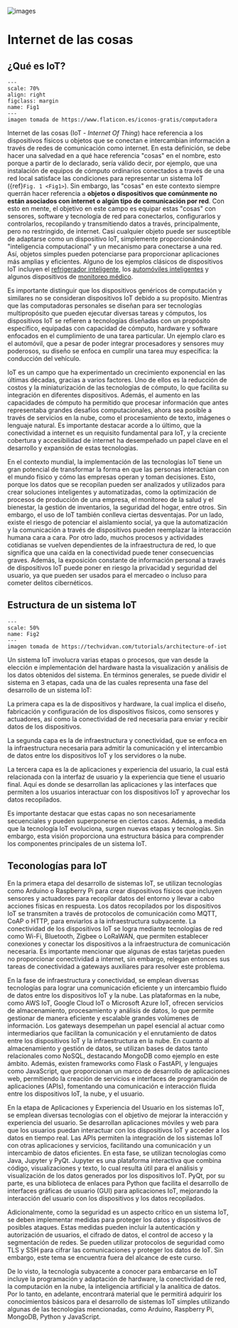 ![images](img/IoT_header.png) 
# Internet de las cosas

## ¿Qué es IoT?

```{figure} img/Fig1-notRed.png
---
scale: 70%
align: right
figclass: margin
name: Fig1
---
imagen tomada de https://www.flaticon.es/iconos-gratis/computadora 
```
Internet de las cosas (IoT - _Internet Of Thing_) hace referencia a los dispositivos físicos u objetos que se conectan e intercambian información a través de redes de comunicación como internet. En esta definición, se debe hacer una salvedad en a qué hace referencia "cosas" en el nombre, esto porque a partir de lo declarado, sería válido decir, por ejemplo, que una instalación de equipos de cómputo ordinarios conectados a través de una red local satisface las condiciones para representar un sistema IoT ({ref}`Fig. 1 <Fig1>`). Sin embargo, las "cosas" en este contexto siempre querrán hacer referencia a **objetos o dispositivos que comúnmente no están asociados con internet o algún tipo de comunicación por red**. Con esto en mente, el objetivo en este campo es equipar estas "cosas" con sensores, software y tecnología de red para conectarlos, configurarlos y controlarlos, recopilando y transmitiendo datos a través, principalmente, pero no restringido, de internet. Casi cualquier objeto puede ser susceptible de adaptarse como un dispositivo IoT, simplemente proporcionándole "inteligencia computacional" y un mecanismo para conectarse a una red. Así, objetos simples pueden potenciarse para proporcionar aplicaciones más amplias y eficientes. Alguno de los ejemplos clásicos de dispositivos IoT incluyen el [refrigerador inteligente](https://www.goodhousekeeping.com/appliances/refrigerator-reviews/g39784846/smart-refrigerators/), los [automóviles inteligentes](https://www.technologyhq.org/smart-vehicles-and-internet-of-things-what-changes-it-will-bring-to-our-lives/) y algunos dispositivos de [monitoreo médico](https://ordr.net/article/iot-healthcare-examples/).

Es importante distinguir que los dispositivos genéricos de computación y similares no se consideran dispositivos IoT debido a su propósito. Mientras que las computadoras personales se diseñan para ser tecnologías multipropósito que pueden ejecutar diversas tareas y cómputos, los dispositivos IoT se refieren a tecnologías diseñadas con un propósito específico, equipadas con capacidad de cómputo, hardware y software enfocados en el cumplimiento de una tarea particular. Un ejemplo claro es el automóvil, que a pesar de poder integrar procesadores y sensores muy poderosos, su diseño se enfoca en cumplir una tarea muy específica: la conducción del vehículo.

IoT es un campo que ha experimentado un crecimiento exponencial en las últimas décadas, gracias a varios factores. Uno de ellos es la reducción de costos y la miniaturización de las tecnologías de cómputo, lo que facilita su integración en diferentes dispositivos. Además, el aumento en las capacidades de cómputo ha permitido que procesar información que antes representaba grandes desafíos computacionales, ahora sea posible a través de servicios en la nube, como el procesamiento de texto, imágenes o lenguaje natural. Es importante destacar acorde a lo último, que la conectividad a internet es un requisito fundamental para IoT, y la creciente cobertura y accesibilidad de internet ha desempeñado un papel clave en el desarrollo y expansión de estas tecnologías.

En el contexto mundial, la implementación de las tecnologías IoT tiene un gran potencial de transformar la forma en que las personas interactúan con el mundo físico y cómo las empresas operan y toman decisiones. Esto, porque los datos que se recopilan pueden ser analizados y utilizados para crear soluciones inteligentes y automatizadas, como la optimización de procesos de producción de una empresa, el monitoreo de la salud y el bienestar, la gestión de inventarios, la seguridad del hogar, entre otros. Sin embargo, el uso de IoT también conlleva ciertas desventajas. Por un lado, existe el riesgo de potenciar el aislamiento social, ya que la automatización y la comunicación a través de dispositivos pueden reemplazar la interacción humana cara a cara. Por otro lado, muchos procesos y actividades cotidianas se vuelven dependientes de la infraestructura de red, lo que significa que una caída en la conectividad puede tener consecuencias graves. Además, la exposición constante de información personal a través de dispositivos IoT puede poner en riesgo la privacidad y seguridad del usuario, ya que pueden ser usados para el mercadeo o incluso para cometer delitos cibernéticos.

## Estructura de un sistema IoT

```{figure} img/Fig2-Iot_Components.png
---
scale: 50%
name: Fig2
---
imagen tomada de https://techvidvan.com/tutorials/architecture-of-iot
```
Un sistema IoT involucra varias etapas o procesos, que van desde la elección e implementación del hardware hasta la visualización y análisis de los datos obtenidos del sistema. En términos generales, se puede dividir el sistema en 3 etapas, cada una de las cuales representa una fase del desarrollo de un sistema IoT:

La primera capa es la de dispositivos y hardware, la cual implica el diseño, fabricación y configuración de los dispositivos físicos, como sensores y actuadores, así como la conectividad de red necesaria para enviar y recibir datos de los dispositivos.

La segunda capa es la de infraestructura y conectividad, que se enfoca en la infraestructura necesaria para admitir la comunicación y el intercambio de datos entre los dispositivos IoT y los servidores o la nube.

La tercera capa es la de aplicaciones y experiencia del usuario, la cual está relacionada con la interfaz de usuario y la experiencia que tiene el usuario final. Aquí es donde se desarrollan las aplicaciones y las interfaces que permiten a los usuarios interactuar con los dispositivos IoT y aprovechar los datos recopilados.

Es importante destacar que estas capas no son necesariamente secuenciales y pueden superponerse en ciertos casos. Además, a medida que la tecnología IoT evoluciona, surgen nuevas etapas y tecnologías. Sin embargo, esta visión proporciona una estructura básica para comprender los componentes principales de un sistema IoT.

## Teconologías para IoT

En la primera etapa del desarrollo de sistemas IoT, se utilizan tecnologías como Arduino o Raspberry Pi para crear dispositivos físicos que incluyen sensores y actuadores para recopilar datos del entorno y llevar a cabo acciones físicas en respuesta. Los datos recopilados por los dispositivos IoT se transmiten a través de protocolos de comunicación como MQTT, CoAP o HTTP, para enviarlos a la infraestructura subyacente. La conectividad de los dispositivos IoT se logra mediante tecnologías de red como Wi-Fi, Bluetooth, Zigbee o LoRaWAN, que permiten establecer conexiones y conectar los dispositivos a la infraestructura de comunicación necesaria. Es importante mencionar que algunas de estas tarjetas pueden no proporcionar conectividad a internet, sin embargo, relegan entonces sus tareas de conectividad a gateways auxiliares para resolver este problema.

En la fase de infraestructura y conectividad, se emplean diversas tecnologías para lograr una comunicación eficiente y un intercambio fluido de datos entre los dispositivos IoT y la nube. Las plataformas en la nube, como AWS IoT, Google Cloud IoT o Microsoft Azure IoT, ofrecen servicios de almacenamiento, procesamiento y análisis de datos, lo que permite gestionar de manera eficiente y escalable grandes volúmenes de información. Los gateways desempeñan un papel esencial al actuar como intermediarios que facilitan la comunicación y el enrutamiento de datos entre los dispositivos IoT y la infraestructura en la nube. En cuanto al almacenamiento y gestión de datos, se utilizan bases de datos tanto relacionales como NoSQL, destacando MongoDB como ejemplo en este ámbito. Además, existen frameworks como Flask o FastAPI, y lenguajes como JavaScript, que proporcionan un marco de desarrollo de aplicaciones web, permitiendo la creación de servicios e interfaces de programación de aplicaciones (APIs), fomentando una comunicación e interacción fluida entre los dispositivos IoT, la nube, y el usuario.

En la etapa de Aplicaciones y Experiencia del Usuario en los sistemas IoT, se emplean diversas tecnologías con el objetivo de mejorar la interacción y experiencia del usuario. Se desarrollan aplicaciones móviles y web para que los usuarios puedan interactuar con los dispositivos IoT y acceder a los datos en tiempo real. Las APIs permiten la integración de los sistemas IoT con otras aplicaciones y servicios, facilitando una comunicación y un intercambio de datos eficientes. En esta fase, se utilizan tecnologías como Java, Jupyter y PyQt. Jupyter es una plataforma interactiva que combina código, visualizaciones y texto, lo cual resulta útil para el análisis y visualización de los datos generados por los dispositivos IoT. PyQt, por su parte, es una biblioteca de enlaces para Python que facilita el desarrollo de interfaces gráficas de usuario (GUI) para aplicaciones IoT, mejorando la interacción del usuario con los dispositivos y los datos recopilados.

Adicionalmente, como la seguridad es un aspecto crítico en un sistema IoT, se deben implementar medidas para proteger los datos y dispositivos de posibles ataques. Estas medidas pueden incluir la autenticación y autorización de usuarios, el cifrado de datos, el control de acceso y la segmentación de redes. Se pueden utilizar protocolos de seguridad como TLS y SSH para cifrar las comunicaciones y proteger los datos de IoT. Sin embargo, este tema se encuentra fuera del alcance de este curso. 

De lo visto, la tecnología subyacente a conocer para embarcarse en IoT incluye la programación y adaptación de hardware, la conectividad de red, la computación en la nube, la inteligencia artificial y la analítica de datos. Por lo tanto, en adelante, encontrará material que le permitirá adquirir los conocimientos básicos para el desarrollo de sistemas IoT simples utilizando algunas de las tecnologías mencionadas, como Arduino, Raspberry Pi, MongoDB, Python y JavaScript. 

